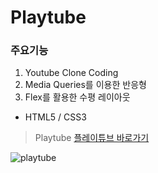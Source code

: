 # Playtube

### 주요기능

1. Youtube Clone Coding
2. Media Queries를 이용한 반응형
3. Flex를 활용한 수평 레이아웃

- HTML5 / CSS3

> Playtube [플레이튜브 바로가기][플레이튜브링크]

[플레이튜브링크]: http://playtube.dothome.co.kr/

![playtube](https://user-images.githubusercontent.com/64449865/107955525-399f5480-6fe1-11eb-86b3-23f29385503c.gif)
